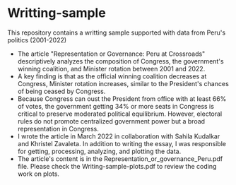 # Writting-sample
This repository contains a writting sample supported with data from Peru's politics (2001-2022)

+ The article "Representation or Governance: Peru at Crossroads" descriptively analyzes the composition of Congress, the government's winning coalition, and Minister rotation between 2001 and 2022.
+ A key finding is that as the official winning coalition decreases at Congress, Minister rotation increases, similar to the President's chances of being ceased by Congress. 
+ Because Congress can oust the President from office with at least 66% of votes, the government getting 34% or more seats in Congress is critical to preserve moderated political equilibrium. However, electoral rules do not promote centralized government power but a broad representation in Congress.
+ I wrote the article in March 2022 in collaboration with Sahila Kudalkar and Khristel Zavaleta. In addition to writing the essay, I was responsible for getting, processing, analyzing, and plotting the data.
+ The article's content is in the Representation_or_governance_Peru.pdf file. Please check the Writing-sample-plots.pdf to review the coding work on plots.